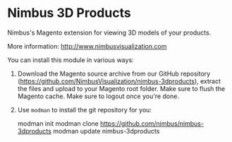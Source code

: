 # Nimbus 3D Products

Nimbus's Magento extension for viewing 3D models of your products.

More information: http://www.nimbusvisualization.com

You can install this module in various ways:

1) Download the Magento source archive from our GitHub repository (https://github.com/NimbusVisualization/nimbus-3dproducts), extract the files and upload to your Magento root folder. Make sure to flush the Magento cache. Make sure to logout once you're done.

2) Use `modman` to install the git repository for you:

    modman init
    modman clone https://github.com/nimbus/nimbus-3dproducts
    modman update nimbus-3dproducts

